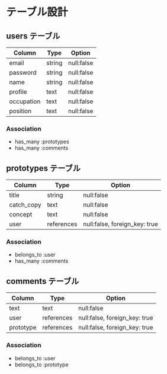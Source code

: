 # テーブル設計

## users テーブル

| Column     | Type      | Option                          |                  
| ---------- | -------   | ------------------------------- |
| email      | string    | null:false                      |
| password   | string    | null:false                      |
| name       | string    | null:false                      |
| profile    | text      | null:false                      |
| occupation | text      | null:false                      |
| position   | text      | null:false                      |

### Association

- has_many :prototypes
- has_many :comments

 ## prototypes テーブル

| Column     | Type       | Option                         |
| ---------- | ---------- | ------------------------------ |
| title      | string     | null:false                     |
| catch_copy | text       | null:false                     |
| concept    | text       | null:false                     |
| user       | references | null:false, foreign_key: true  |

### Association

- belongs_to :user
- has_many   :comments

 ## comments テーブル

| Column     | Type       | Option                         |
| ---------- | ---------- | ------------------------------ |
| text       | text       | null:false                     |
| user       | references | null:false, foreign_key: true  |
| prototype  | references | null:false, foreign_key: true  | 

### Association

- belongs_to :user
- belongs_to :prototype

